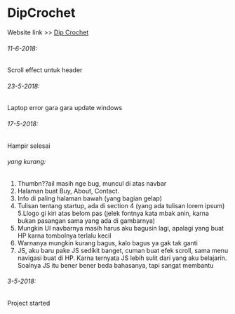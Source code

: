 # DipCrochet

Website link >> [Dip Crochet](https://lilgiant347.github.io/MyWebsite/Index.html)
 

###### 11-6-2018:
Scroll effect untuk header

###### 23-5-2018:
Laptop error gara gara update windows

###### 17-5-2018:
Hampir selesai

###### yang kurang:
1. Thumbn??ail masih nge bug, muncul di atas navbar
2. Halaman buat Buy, About, Contact.
3. Info di paling halaman bawah (yang bagian gelap)
4. Tulisan tentang startup, ada di section 4 (yang ada tulisan lorem ipsum)
5.Llogo gi kiri atas belom pas (jelek fontnya kata mbak anin, karna bukan pasangan sama yang ada di gambarnya)
6. Mungkin UI navbarnya masih harus aku bagusin lagi, apalagi yang buat HP karna tombolnya terlalu kecil
7. Warnanya mungkin kurang bagus, kalo bagus ya gak tak ganti
8. JS, aku baru pake JS sedikit banget, cuman buat efek scroll, sama menu navigasi buat di HP. Karna ternyata JS lebih sulit dari yang aku belajarin. Soalnya JS itu bener bener beda bahasanya, tapi sangat membantu

###### 3-5-2018:
Project started